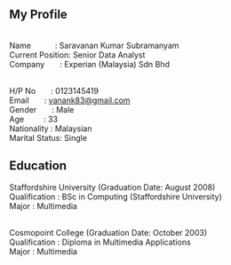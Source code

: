 ## My Profile

<br>Name            : Saravanan Kumar Subramanyam
<br>Current Position: Senior Data Analyst
<br>Company         : Experian (Malaysia) Sdn Bhd

<br>H/P No        : 0123145419
<br>Email         : vanank83@gmail.com
<br>Gender        : Male
<br>Age           : 33
<br>Nationality   : Malaysian
<br>Marital Status: Single

## Education
Staffordshire University (Graduation Date: August 2008)
<br>Qualification	: BSc in Computing (Staffordshire University)
<br>Major	: Multimedia
	
<br>Cosmopoint College (Graduation Date: October 2003)
<br>Qualification	: Diploma in Multimedia Applications
<br>Major	: Multimedia
	
	






